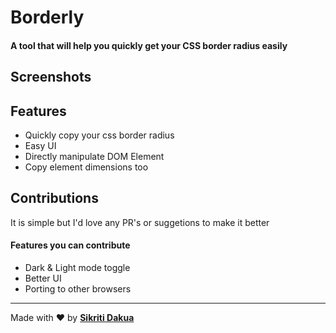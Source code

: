 # Borderly

#### A tool that will help you quickly get your CSS border radius easily

## Screenshots

## Features

-   Quickly copy your css border radius
-   Easy UI
-   Directly manipulate DOM Element
-   Copy element dimensions too

## Contributions

It is simple but I'd love any PR's or suggetions to make it better

#### Features you can contribute

-   Dark & Light mode toggle
-   Better UI
-   Porting to other browsers

---

Made with ❤️ by **[Sikriti Dakua](https://twitter.com/DevLoop01)**
